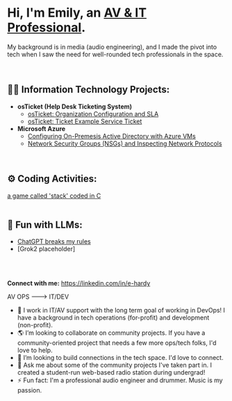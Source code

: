 <h1>Hi, I'm Emily, an <a href="https://linkedin.com/in/e-hardy/">AV & IT Professional</a>.</h1>
<p>My background is in media (audio engineering), and I made the pivot into tech when I saw the need for well-rounded tech professionals in the space.</p>
<br />

<h2>👨‍💻 Information Technology Projects:</h2>

- <b>osTicket (Help Desk Ticketing System)</b>
  - [osTicket: Organization Configuration and SLA](https://github.com/emily-hardy/org-config)
  - [osTicket: Ticket Example Service Ticket](https://github.com/emily-hardy/ticket-servicing)
- <b>Microsoft Azure</b>
  - [Configuring On-Premesis Active Directory with Azure VMs](https://github.com/emily-hardy/configure-ad)
  - [Network Security Groups (NSGs) and Inspecting Network Protocols](https://github.com/emily-hardy/azure-network-protocols)
 <br />
 
 <h2>⚙️ Coding Activities:</h2>
<a href="https://github.com/emily-hardy/Simple-Game-in-C"> a game called 'stack' coded in C </a>
  <br />
  <br />

 <h2>🤖 Fun with LLMs:</h2>
 
- [ChatGPT breaks my rules](https://github.com/emily-hardy/GPT4-o3mini)
- [Grok2 placeholder]
<br/>
<br/>


**Connect with me:**
https://linkedin.com/in/e-hardy

AV OPS ---> IT/DEV
- 🌱 I work in IT/AV support with the long term goal of working in DevOps! I have a background in tech operations (for-profit) and development (non-profit).
- 🌎 I’m looking to collaborate on community projects. If you have a community-oriented project that needs a few more ops/tech folks, I'd love to help.
- 🤔 I’m looking to build connections in the tech space. I'd love to connect.
- 💬 Ask me about some of the community projects I've taken part in. I created a student-run web-based radio station during undergrad!
- ⚡ Fun fact: I'm a professional audio engineer and drummer. Music is my passion.
